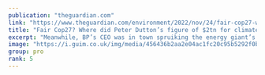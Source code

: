 ```yaml
---
publication: "theguardian.com"
link: "https://www.theguardian.com/environment/2022/nov/24/fair-cop27-where-did-peter-duttons-figure-of-2tn-for-climate-damage-fund-come-from"
title: "Fair Cop27? Where did Peter Dutton’s figure of $2tn for climate damage fund come from? | Temperature Check"
excerpt: "Meanwhile, BP’s CEO was in town spruiking the energy giant’s climate credentials, as its oil output increases from last year"
image: "https://i.guim.co.uk/img/media/456436b2aa2e04ac1fc20c95b5292f0bc45588d0/0_0_5464_3278/master/5464.jpg?width=1200&height=630&quality=85&auto=format&fit=crop&overlay-align=bottom%2Cleft&overlay-width=100p&overlay-base64=L2ltZy9zdGF0aWMvb3ZlcmxheXMvdGctb3BpbmlvbnMucG5n&enable=upscale&s=6cc98559cd8d01eb7d1ca428b1e674bb"
group: pro
rank: 5
---
```

